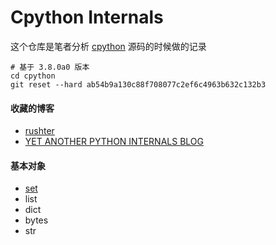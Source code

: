 # Cpython Internals

这个仓库是笔者分析 [cpython](https://github.com/python/cpython) 源码的时候做的记录

    # 基于 3.8.0a0 版本
    cd cpython
    git reset --hard ab54b9a130c88f708077c2ef6c4963b632c132b3


#### 收藏的博客
* [rushter](https://rushter.com/)
* [YET ANOTHER PYTHON INTERNALS BLOG](https://pythoninternal.wordpress.com/)

#### 基本对象
 * [set](https://github.com/zpoint/Cpython-Internals/blob/master/BasicObject/set/set_cn.md)
 * list
 * dict
 * bytes
 * str
